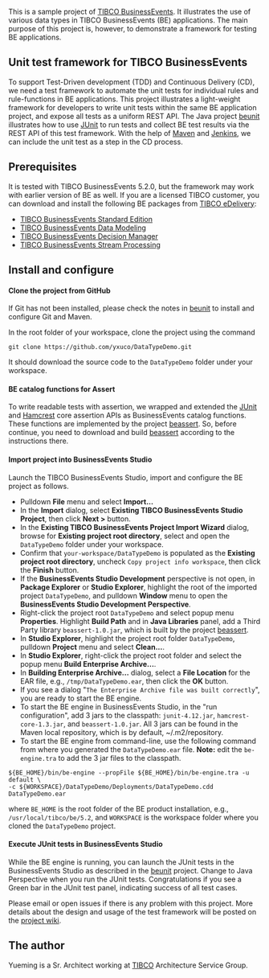 This is a sample project of [TIBCO BusinessEvents](https://docs.tibco.com/products/tibco-businessevents-5-2-0).  It illustrates the use of various data types in TIBCO BusinessEvents (BE) applications.  The main purpose of this project is, however, to demonstrate a framework for testing BE applications.

## Unit test framework for TIBCO BusinessEvents

To support Test-Driven development (TDD) and Continuous Delivery (CD), we need a test framework to automate the unit tests for individual rules and rule-functions in BE applications.  This project illustrates a light-weight framework for developers to write unit tests within the same BE application project, and expose all tests as a uniform REST API.  The Java project [beunit](https://github.com/yxuco/beunit) illustrates how to use [JUnit](http://junit.org/) to run tests and collect BE test results via the REST API of this test framework.  With the help of [Maven](https://maven.apache.org/) and [Jenkins](https://jenkins-ci.org/), we can include the unit test as a step in the CD process.

## Prerequisites

It is tested with TIBCO BusinessEvents 5.2.0, but the framework may work with earlier version of BE as well.  If you are a licensed TIBCO customer, you can download and install the following BE packages from [TIBCO eDelivery](https://edelivery.tibco.com):
 - [TIBCO BusinessEvents Standard Edition](https://edelivery.tibco.com/storefront/eval/tibco-businessevents-standard-edition/prod10052.html)
 - [TIBCO BusinessEvents Data Modeling](https://edelivery.tibco.com/storefront/eval/tibco-businessevents-data-modeling/prod10354.html)
 - [TIBCO BusinessEvents Decision Manager](https://edelivery.tibco.com/storefront/eval/tibco-businessevents-decision-manager/prod10355.html)
 - [TIBCO BusinessEvents Stream Processing](https://edelivery.tibco.com/storefront/eval/tibco-businessevents-event-stream-processing/prod10353.html)
 
## Install and configure

#### Clone the project from GitHub

If Git has not been installed, please check the notes in [beunit](https://github.com/yxuco/beunit) to install and configure Git and Maven.

In the root folder of your workspace, clone the project using the command

    git clone https://github.com/yxuco/DataTypeDemo.git

It should download the source code to the `DataTypeDemo` folder under your workspace.

#### BE catalog functions for Assert

To write readable tests with assertion, we wrapped and extended the [JUnit](http://junit.org/) and [Hamcrest](http://hamcrest.org/JavaHamcrest/) core assertion APIs as BusinessEvents catalog functions.  These functions are implemented by the project [beassert](https://github.com/yxuco/beassert).  So, before continue, you need to download and build [beassert](https://github.com/yxuco/beassert) according to the instructions there.

#### Import project into BusinessEvents Studio

Launch the TIBCO BusinessEvents Studio, import and configure the BE project as follows.

 - Pulldown **File** menu and select **Import...**
 - In the **Import** dialog, select **Existing TIBCO BusinessEvents Studio Project**, then click **Next >** button.
 - In the **Existing TIBCO BusinessEvents Project Import Wizard** dialog, browse for **Existing project root directory**, select and open the `DataTypeDemo` folder under your workspace.
 - Confirm that `your-workspace/DataTypeDemo` is populated as the **Existing project root directory**, uncheck `Copy project info workspace`, then click the **Finish** button.
 - If the **BusinessEvents Studio Development** perspective is not open, in **Package Explorer** or **Studio Explorer**, highlight the root of the imported project `DataTypeDemo`, and pulldown **Window** menu to open the **BusinessEvents Studio Development Perspective**.
 - Right-click the project root `DataTypeDemo` and select popup menu **Properties**.  Highlight **Build Path** and in **Java Libraries** panel, add a Third Party library `beassert-1.0.jar`, which is built by the project [beassert](https://github.com/yxuco/beassert).
 - In **Studio Explorer**, highlight the project root folder `DataTypeDemo`, pulldown **Project** menu and select **Clean...**.
 - In **Studio Explorer**, right-click the project root folder and select the popup menu **Build Enterprise Archive...**.
 - In **Building Enterprise Archive...** dialog, select a **File Location** for the EAR file, e.g., `/tmp/DataTypeDemo.ear`, then click the **OK** button.
 - If you see a dialog "`The Enterprise Archive file was built correctly`", you are ready to start the BE engine.
 - To start the BE engine in BusinessEvents Studio, in the "run configuration", add 3 jars to the classpath: `junit-4.12.jar`, `hamcrest-core-1.3.jar`, and `beassert-1.0.jar`.  All 3 jars can be found in the Maven local repository, which is by default, ~/.m2/repository.
 - To start the BE engine from command-line, use the following command from where you generated the `DataTypeDemo.ear` file.  **Note:** edit the `be-engine.tra` to add the 3 jar files to the classpath.

```
${BE_HOME}/bin/be-engine --propFile ${BE_HOME}/bin/be-engine.tra -u default \
-c ${WORKSPACE}/DataTypeDemo/Deployments/DataTypeDemo.cdd DataTypeDemo.ear
```

where `BE_HOME` is the root folder of the BE product installation, e.g., `/usr/local/tibco/be/5.2`, and `WORKSPACE` is the workspace folder where you cloned the `DataTypeDemo` project.

#### Execute JUnit tests in BusinessEvents Studio

While the BE engine is running, you can launch the JUnit tests in the BusinessEvents Studio as described in the [beunit](https://github.com/yxuco/beunit) project.  Change to Java Perspective when you run the JUnit tests.  Congratulations if you see a Green bar in the JUnit test panel, indicating success of all test cases.  

Please email or open issues if there is any problem with this project.  More details about the design and usage of the test framework will be posted on the [project wiki](https://github.com/yxuco/DataTypeDemo/wiki).
 
## The author

Yueming is a Sr. Architect working at [TIBCO](http://www.tibco.com/) Architecture Service Group.